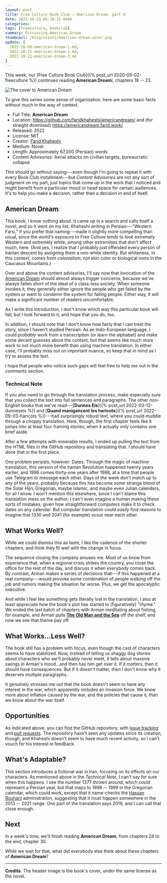 ```yaml
---
layout: post
title: Free Culture Book Club — American Dream, part 4
date: 2022-10-29 06:38:12-0400
categories:
tags: [freeculture, bookclub]
summary: Discussing American Dream
thumbnail: /blog/assets/american-dream-cover.png
update: [
  2022-10-08-american-dream-1.md,
  2022-10-15-american-dream-2.md,
  2022-10-22-american-dream-3.md
]
---
```


This week, our [Free Culture Book Club]({% post_url 2020-05-02-freeculture %}) continues reading **American Dream**l, chapters 18 -- 23.

![The cover to American Dream](/blog/assets/american-dream-cover.png "Unfortunately not something that I'd pick off the shelf, but still catches my interest")

To give this series some sense of organization, here are some basic facts without much in the way of context.

 * Full Title:  **American Dream**
 * Location:  <https://github.com/faridkhaheshi/americandream/> and (for straight download) <https://americandream.farid.work/>
 * Released:  2022
 * License:  MIT
 * Creator:  [Farid Khaheshi](https://farid.work/)
 * Medium:  Novel
 * Length:  Approximately 67,000 (Persian) words
 * Content Advisories:  Aerial attacks on civilian targets, bureaucratic collapse

This should go without saying---even though I'm going to repeat it with every Book Club installment---but *Content Advisories* are not any sort of judgment on my part, just topics that come up in the work that I noticed and might benefit from a particular mood or head space for certain audiences.  It's to help you make a decision, rather than a decision in and of itself.

## American Dream

This book, I know nothing about.  It came up in a search and calls itself a novel, and so it went on my list.  Khaheshi writing in Persian---"Western Farsi," if you prefer that naming---made it slightly more compelling than usual, since the world's exposure to Free Culture tends to look extremely Western and extremely white, among other extremities that don't affect much, here.  (And yes, I realize that I probably just offended every person of Iranian descent by assigning them a non-white identity.  But whiteness, in this context, comes from *colonialism*, not skin color or biological roots in the Caucasus Mountains.)

Over and above the content advisories, I'll say now that invocation of the [American Dream](https://en.wikipedia.org/wiki/American_Dream) should almost always trigger concerns, because we've always fallen short of the ideal of a class-less society.  When someone invokes it, they generally either ignore the people who get failed by the system or want to condemn the system for failing people.  Either way, it will make a significant number of readers uncomfortable.

As I write this introduction, I don't know which way this particular book will fall, but I look forward to it, and hope that you do, too.

In addition, I should note that I don't know how fairly that I can treat the story, since I haven't studied Persian.  As an Indo-European language, I could *probably* work from a transcription (or learn the alphabet) and make some decent guesses about the content, but that seems like much more work to not much more benefit than using machine translation.  In either case, I'll probably miss out on important nuance, so keep that in mind as I try to assess the text.

I hope that people who notice such gaps will feel free to help me out in the comments section.

### Technical Note

If you also need to go through the translation process, make especially sure that you collect the text into full sentences and paragraphs.  The other non-English books that we've read---[**Dunnes Eis**]({% post_url 2022-03-12-dunneseis %}) and [**Quand manigancent les haricots**]({% post_url 2022-09-03-haricots %})---had surprisingly robust text, where you could muddle through a choppy translation.  Here, though, the first chapter feels like it jumps into at least four framing stories, when it actually only contains one brief aside.

After a few attempts with miserable results, I ended up pulling the text from the HTML files in the GitHub repository and translating that.  I should have done that in the first place.

One problem persists, however:  Dates.  Through the magic of machine translation, this version of the Iranian Revolution happened twenty years earlier, and 1996 comes thirty-one years after 1986, at a time that people use Telegram to message each other.  Days of the week don't match up to any of the years, probably because this has become some strange blend of the Solar Hijri, Gregorian, maybe Islamic, and maybe even Julian calendars, for all I know.  I won't mention this elsewhere, since I can't blame this translation mess on the author; I can't even imagine a human making these sorts of mistakes, given how straightforward computers make it to check dates on any calendar.  But computer translation could *easily* find reasons to imagine that 1330 and 2041 (for example) occur near each other.

## What Works Well?

While we could dismiss this as taste, I like the cadence of the shorter chapters, and think they fit well with the change in focus.

The sequence closing the company amuses me.  Most of us know from experience that, when a regional crisis strikes the country, you close the office for the rest of the day, and discuss it when everybody comes back.  By contrast, Arman makes a series of decisions that---if this happened at a real company---would provoke some combination of people walking off the job and rumors making the situation far worse.  Plus, we get the apocalyptic executive.

And while I feel like something gets literally lost in the translation, I also at least appreciate how the book's plot has started to (figuratively) "rhyme."  We ended the last batch of chapters with Arman meditating about fishing, for example, and Arman pulls [**The Old Man and the Sea**](https://en.wikipedia.org/wiki/The_Old_Man_and_the_Sea) off the shelf, and now we see that theme pay off.

## What Works...Less Well?

The book still has a problem with focus, even though the cast of characters seems to have stabilized.  Now, instead of telling us shaggy dog stories about characters who we'll probably never meet, it tells about massive swings in Arman's mood...and then has him get over it.  If it matters, then it should have consequences.  But if it *doesn't* matter, then I don't know why it deserves multiple paragraphs.

It genuinely stresses me out that the book doesn't seem to have any interest in the war, which apparently includes an invasion force.  We know more about inflation caused by the war, and the policies that cause it, than we know about the war itself.

## Opportunities

As indicated above, you can find the GitHub <i class='fab fa-github'></i> repository, with [issue tracking](https://github.com/faridkhaheshi/americandream/issues) and [pull requests](https://github.com/faridkhaheshi/americandream/pulls).  The repository hasn't seen any updates since its creation, though, and Khaheshi doesn't seem to have much recent activity, so I can't vouch for his interest in feedback.

## What's Adaptable?

This section introduces a fictional war in Iran, focusing on its effects on our characters.  As mentioned above in the *Technical Note*, I can't say for sure when this happens.  I see the number 1377 thrown around, which *could* represent a Persian year, but that maps to 1998 -- 1999 in the Gregorian calendar, which could work, except that it name-checks the [Hassan Rouhani](https://en.wikipedia.org/wiki/Hassan_Rouhani) administration, suggesting that it must happen somewhere in the 2013 -- 2021 range.  One part of the translation says 2019, and I can call that close enough.

## Next

In a week's time, we'll finish reading **American Dream**, from chapters 24 to the end, chapter 30.

While we wait for that, what did everybody else think about these chapters of **American Dream**?

* * *

**Credits**:  The header image is the book's cover, under the same license as the novel.
